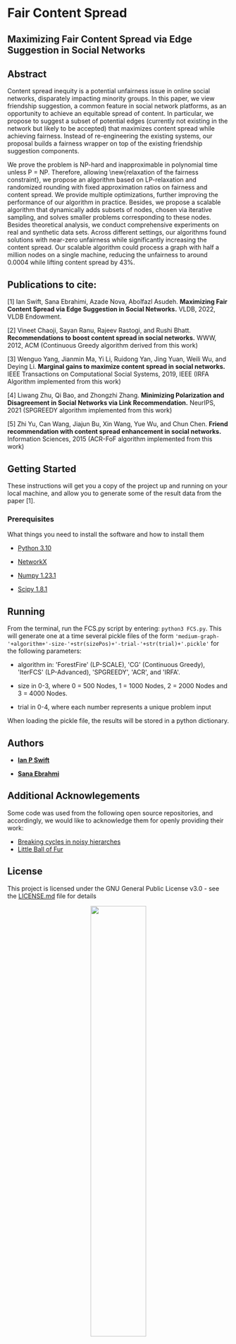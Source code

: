 # Fair Content Spread

## Maximizing Fair Content Spread via Edge Suggestion in Social Networks

## Abstract
Content spread inequity is a potential unfairness issue in online social networks, disparately impacting minority groups. In this paper, we view friendship suggestion, a common feature in social network platforms, as an opportunity to achieve an equitable spread of content. In particular, we propose to suggest a subset of potential edges (currently not existing in the network but likely to be accepted) that maximizes content spread while achieving fairness. Instead of re-engineering the existing systems, our proposal builds a fairness wrapper on top of the existing friendship suggestion components.

We prove the problem is NP-hard and inapproximable in polynomial time unless P = NP. Therefore, allowing \new{relaxation of the fairness constraint}, we propose an algorithm based on LP-relaxation and randomized rounding with fixed approximation ratios on fairness and content spread. We provide multiple optimizations, further improving the performance of our algorithm in practice. Besides, we propose a scalable algorithm that dynamically adds subsets of nodes, chosen via iterative sampling, and solves smaller problems corresponding to these nodes. Besides theoretical analysis, we conduct comprehensive experiments on real and synthetic data sets.  Across different settings, our algorithms found solutions with near-zero unfairness while significantly increasing the content spread. Our scalable algorithm could process a graph with half a million nodes on a single machine, reducing the unfairness to around 0.0004 while lifting content spread by 43\%.

## Publications to cite:
[1] Ian Swift, Sana Ebrahimi, Azade Nova, Abolfazl Asudeh. **Maximizing Fair Content Spread via Edge Suggestion in Social Networks.** VLDB, 2022, VLDB Endowment.

[2] Vineet Chaoji, Sayan Ranu, Rajeev Rastogi, and Rushi Bhatt. **Recommendations to boost content spread in social networks.** WWW, 2012, ACM (Continuous Greedy algorithm derived from this work)

[3] Wenguo Yang, Jianmin Ma, Yi Li, Ruidong Yan, Jing Yuan, Weili Wu, and Deying Li. **Marginal gains to maximize content spread in social networks.** IEEE Transactions on Computational Social Systems, 2019, IEEE (IRFA Algorithm implemented from this work)

[4] Liwang Zhu, Qi Bao, and Zhongzhi Zhang. **Minimizing Polarization and Disagreement in Social Networks via Link Recommendation.** NeurIPS, 2021 (SPGREEDY algorithm implemented from this work)

[5] Zhi Yu, Can Wang, Jiajun Bu, Xin Wang, Yue Wu, and Chun Chen. **Friend recommendation with content spread enhancement in social networks.** Information Sciences, 2015 (ACR-FoF algorithm implemented from this work)

## Getting Started

These instructions will get you a copy of the project up and running on your local machine, and allow you to generate some of the result data from the paper [1].

### Prerequisites

What things you need to install the software and how to install them

* [Python 3.10](https://www.python.org/downloads/)

* [NetworkX ](https://networkx.org/documentation/stable/install.html)

* [Numpy 1.23.1](https://numpy.org/install/)

* [Scipy 1.8.1](https://scipy.org/install/)

## Running

From the terminal, run the FCS.py script by entering: ```python3 FCS.py```. This will generate one at a time several pickle files of the form ```'medium-graph-'+algorithm+'-size-'+str(sizePos)+'-trial-'+str(trial)+'.pickle'``` for the following parameters:

* algorithm in: 'ForestFire' (LP-SCALE), 'CG' (Continuous Greedy), 'IterFCS' (LP-Advanced), 'SPGREEDY', 'ACR', and 'IRFA'.

* size in 0-3, where 0 = 500 Nodes, 1 = 1000 Nodes, 2 = 2000 Nodes and 3 = 4000 Nodes.

* trial in 0-4, where each number represents a unique problem input

When loading the pickle file, the results will be stored in a python dictionary.

## Authors

* **[Ian P Swift](https://github.com/Ian-P-Swift)**

* **[Sana Ebrahmi](https://github.com/sanaebrahimi)**

## Additional Acknowlegements

Some code was used from the following open source repositories, and accordingly, we would like to acknowledge them for openly providing their work:

* [Breaking cycles in noisy hierarches](https://github.com/zhenv5/breaking_cycles_in_noisy_hierarchies)
* [Little Ball of Fur](https://github.com/benedekrozemberczki/littleballoffur)

## License

This project is licensed under the GNU General Public License v3.0 - see the [LICENSE.md](LICENSE.md) file for details

<p align="center"><img width="50%" src="https://www.cs.uic.edu/~indexlab/imgs/InDeXLab2.gif"></p>
